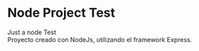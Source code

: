 # Node Project Test
Just a node Test <br>
Proyecto creado con NodeJs, utilizando el framework Express.
